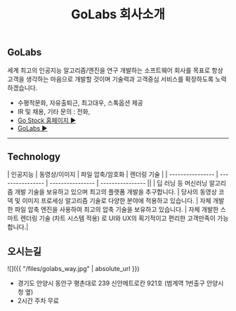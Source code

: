 ﻿---
layout: page
title: GoLabs 회사소개
permalink: /about/
sitemap: yes
excerpt: GoLabs를 소개합니다.
tags: [opensource,s2graph,mrte,hbase-tools,hbase-region-inspector,adt,daum-editor]
---
<a id="forkme" href="https://github.com/golabs7"></a>

## GoLabs

세계 최고의 인공지능 알고리즘/엔진을 연구 개발하는 소프트웨어 회사를 목표로 항상 고객을 생각하는 마음으로 개발할 것이며 기술력과 고객중심 서비스를 확장하도록 노력하겠습니다.

* 수평적문화, 자유출퇴근, 최고대우, 스톡옵션 제공
* IR 및 채용, 기타 문의 : 전화,
* [Go Stock 홈페이지  ▶︎](https://www.gostock.co.kr/)  
* [GoLabs  ▶︎](https://golabs.modoo.at/)

---

## Technology

| 인공지능          | 동영상/이미지     | 파일 압축/암호화  | 렌더링 기술       | 
| ---------------- | ---------------- | ---------------- | ---------------- ||
| 딥 러닝 등 머신러닝 알고리즘 개발 기술을 보유하고 있으며 최고의 플랫폼 개발을 추구합니다.   | 당사의 동영상 코덱 및 이미지 프로세싱 알고리즘 기술로 다양한 분야에 적용하고 있습니다. | 자체 개발한 파일 압축 엔진을 사용하여 최고의 압축 기술을 보유하고 있습니다. | 자체 개발한 스마트 렌더링 기술 (차트 시스템 적용) 로 UI와 UX의 획기적이고 편리한 고객만족이 가능합니다.|

## 오시는길

![]({{ "/files/golabs_way.jpg" | absolute_url }})
* 경기도 안양시 동안구 평촌대로 239 신안메트로칸 921호 (범계역 1번출구 안양시청 옆)
* 2시간 주차 무료


